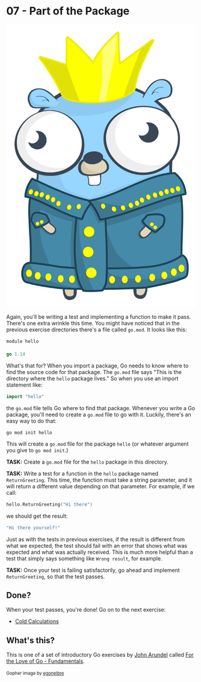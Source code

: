 # 07 - Part of the Package

![](../img/king.svg)

Again, you'll be writing a test and implementing a function to make it pass. There's one extra wrinkle this time. You might have noticed that in the previous exercise directories there's a file called `go.mod`. It looks like this:

```go
module hello

go 1.14
```

What's that for? When you import a package, Go needs to know where to find the source code for that package. The `go.mod` file says "This is the directory where the `hello` package lives." So when you use an import statement like:

```go
import "hello"
```

the `go.mod` file tells Go where to find that package. Whenever you write a Go package, you'll need to create a `go.mod` file to go with it. Luckily, there's an easy way to do that:

```
go mod init hello
```

This will create a `go.mod` file for the package `hello` (or whatever argument you give to `go mod init`.)

**TASK:** Create a `go.mod` file for the `hello` package in this directory.

**TASK:** Write a test for a function in the `hello` package named `ReturnGreeting`. This time, the function must take a string parameter, and it will return a different value depending on that parameter. For example, if we call:

```go
hello.ReturnGreeting("Hi there")
```

we should get the result:

```go
"Hi there yourself!"
```

Just as with the tests in previous exercises, if the result is different from what we expected, the test should fail with an error that shows what was expected and what was actually received. This is much more helpful than a test that simply says something like `Wrong result`, for example.

**TASK:** Once your test is failing satisfactorily, go ahead and implement `ReturnGreeting`, so that the test passes.

## Done?

When your test passes, you're done! Go on to the next exercise:

* [Cold Calculations](../08/README.md)

## What's this?

This is one of a set of introductory Go exercises by [John Arundel](https://bitfieldconsulting.com/golang/learn) called [For the Love of Go - Fundamentals](../README.md).

<small>Gopher image by [egonelbre](https://github.com/egonelbre/gophers)</small>